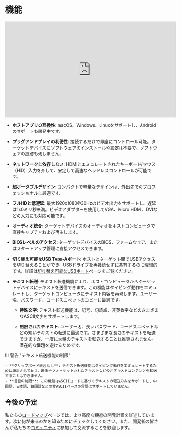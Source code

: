 # 機能

<iframe width="560" height="315" src="https://www.youtube.com/embed/r3HNUflWGOY?si=84Ek6F9ocHmmGTqW" title="YouTube video player" frameborder="0" allow="accelerometer; autoplay; clipboard-write; encrypted-media; gyroscope; picture-in-picture; web-share" referrerpolicy="strict-origin-when-cross-origin" allowfullscreen></iframe>

- **ホストアプリの互換性**:
  macOS、Windows、Linuxをサポートし、Androidのサポートも開発中です。

- **プラグアンドプレイの利便性**:
  接続するだけで即座にコントロール可能。ターゲットデバイスにソフトウェアのインストールや設定は不要で、ソフトウェアの痕跡も残しません。

- **ネットワークに依存しない**:
  HDMIとエミュレートされたキーボード/マウス（HID）入力を介して、安定して高速なヘッドレスコントロールが可能です。

- **超ポータブルデザイン**:
  コンパクトで軽量なデザインは、外出先でのプロフェッショナルに最適です。

- **フルHDと低遅延**:
  最大1920x1080@30Hzのビデオ出力をサポートし、遅延は140ミリ秒未満。ビデオアダプターを使用してVGA、Micro HDMI、DVIなどの入力にも対応可能です。

- **オーディオ統合**:
  ターゲットデバイスのオーディオをホストコンピュータで直接キャプチャおよび再生します。

- **BIOSレベルのアクセス**:
  ターゲットデバイスのBIOS、ファームウェア、またはスタートアップ管理に直接アクセスできます。

- **切り替え可能なUSB Type-Aポート**:
  ホストとターゲット間でUSBアクセスを切り替えることができ、USBドライブを再接続せずに共有するのに理想的です。詳細は[切り替え可能なUSBポート](/usb-switch)ページをご覧ください。

- **テキスト転送**:
  テキスト転送機能により、ホストコンピュータからターゲットデバイスにテキストを送信できます。この機能はタイピング動作をエミュレートし、ターゲットコンピュータにテキスト内容を再現します。ユーザー名、パスワード、コードスニペットのコピーに最適です。
  
    - **特殊文字**: テキスト転送機能は、記号、句読点、非英数字などのさまざまなASCII文字をサポートします。

    - **制限されたテキスト**: ユーザー名、長いパスワード、コードスニペットなどの短いテキストの転送に最適です。さまざまな長さのテキストを転送できますが、一度に大量のテキストを転送することは推奨されません。潜在的な問題を避けるためです。

!!! 警告 "テキスト転送機能の制限"

    - **クリップボード統合なし**: テキスト転送機能はタイピング動作をエミュレートするために設計されており、画像やフォーマットされたテキストなどの非テキストコンテンツを転送することはできません。
    - **言語の制限**: この機能はASCIIコードに基づくテキストの転送のみをサポートし、中国語、日本語、韓国語などの非ASCIIベースの言語はサポートしていません。

## 今後の予定

私たちの[ロードマップ](/roadmap)ページでは、より高度な機能の開発計画を詳述しています。次に何が来るのかを知るためにチェックしてください。また、開発者の皆さんが私たちの[コミュニティ](/community)に参加して交流することを歓迎します。